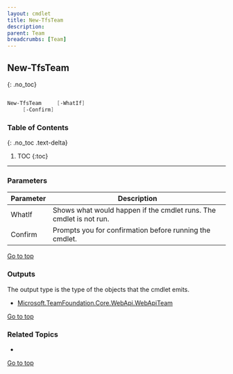 ```yaml
---
layout: cmdlet
title: New-TfsTeam
description: 
parent: Team
breadcrumbs: [Team]
---
```

## New-TfsTeam
{: .no_toc}



```powershell

New-TfsTeam     [-WhatIf]
     [-Confirm]

```

### Table of Contents
{: .no_toc .text-delta}

1. TOC
{:toc}

-----
### Parameters

| Parameter | Description |
|:----------|-------------|
 | WhatIf | Shows what would happen if the cmdlet runs. The cmdlet is not run. |
 | Confirm | Prompts you for confirmation before running the cmdlet. |
 
[Go to top](#new-tfsteam)

### Outputs

The output type is the type of the objects that the cmdlet emits.

* [Microsoft.TeamFoundation.Core.WebApi.WebApiTeam](https://docs.microsoft.com/en-us/dotnet/api/Microsoft.TeamFoundation.Core.WebApi.WebApiTeam)

[Go to top](#new-tfsteam)

### Related Topics

* 


[Go to top](#new-tfsteam)

